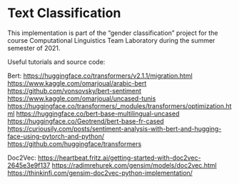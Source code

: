 # Text Classification
This implementation is part of the “gender classification” project for the course Computational Linguistics 
Team Laboratory during the summer semester of 2021. 

Useful tutorials and source code:


Bert:
https://huggingface.co/transformers/v2.1.1/migration.html 
https://www.kaggle.com/omarjoual/arabic-bert 
https://github.com/vonsovsky/bert-sentiment
https://www.kaggle.com/omarjoual/uncased-tunis 
https://huggingface.co/transformers/_modules/transformers/optimization.html 
https://huggingface.co/bert-base-multilingual-uncased
https://huggingface.co/Geotrend/bert-base-fr-cased
https://curiousily.com/posts/sentiment-analysis-with-bert-and-hugging-face-using-pytorch-and-python/ 
https://github.com/huggingface/transformers

Doc2Vec:
https://heartbeat.fritz.ai/getting-started-with-doc2vec-2645e3e9f137
https://radimrehurek.com/gensim/models/doc2vec.html
https://thinkinfi.com/gensim-doc2vec-python-implementation/
